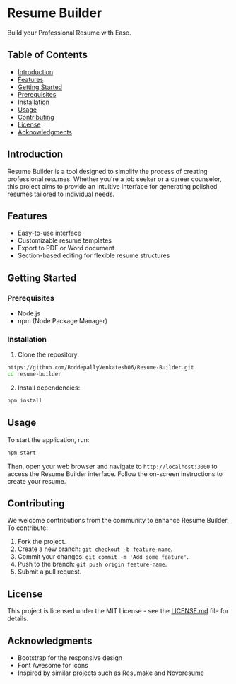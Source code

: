 # Resume Builder

Build your Professional Resume with Ease.

## Table of Contents

- [Introduction](#introduction)
- [Features](#features)
- [Getting Started](#getting-started)
- [Prerequisites](#prerequisites)
- [Installation](#installation)
- [Usage](#usage)
- [Contributing](#contributing)
- [License](#license)
- [Acknowledgments](#acknowledgments)

## Introduction

Resume Builder is a tool designed to simplify the process of creating professional resumes. Whether you're a job seeker or a career counselor, this project aims to provide an intuitive interface for generating polished resumes tailored to individual needs.

## Features

- Easy-to-use interface
- Customizable resume templates
- Export to PDF or Word document
- Section-based editing for flexible resume structures

## Getting Started

### Prerequisites

- Node.js
- npm (Node Package Manager)

### Installation

1. Clone the repository:

```bash
https://github.com/BoddepallyVenkatesh06/Resume-Builder.git
cd resume-builder
```

2. Install dependencies:

```bash
npm install
```

## Usage

To start the application, run:

```bash
npm start
```

Then, open your web browser and navigate to `http://localhost:3000` to access the Resume Builder interface. Follow the on-screen instructions to create your resume.

## Contributing

We welcome contributions from the community to enhance Resume Builder. To contribute:

1. Fork the project.
2. Create a new branch: `git checkout -b feature-name`.
3. Commit your changes: `git commit -m 'Add some feature'`.
4. Push to the branch: `git push origin feature-name`.
5. Submit a pull request.

## License

This project is licensed under the MIT License - see the [LICENSE.md](LICENSE.md) file for details.

## Acknowledgments

- Bootstrap for the responsive design
- Font Awesome for icons
- Inspired by similar projects such as Resumake and Novoresume
